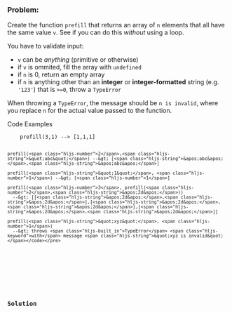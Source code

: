 ### Problem:
<p>Create the function <code>prefill</code> that returns an array of <code>n</code> elements that all have the same value <code>v</code>.  See if you can do this <em>without</em> using a loop.</p>
<p>You have to validate input:</p>
<ul>
<li><code>v</code> can be <em>anything</em> (primitive or otherwise)</li>
<li>if <code>v</code> is ommited, fill the array with <code>undefined</code></li>
<li>if <code>n</code> is 0, return an empty array</li>
<li>if <code>n</code> is anything other than an <strong>integer</strong> or <strong>integer-formatted</strong> string (e.g. <code>&apos;123&apos;</code>) that is <code>&gt;=0</code>, throw a <code>TypeError</code></li>
</ul>
<p>When throwing a <code>TypeError</code>, the message should be <code>n is invalid</code>, where you replace <code>n</code> for the actual value passed to the function.</p>
<p>Code Examples</p>
<pre><code class="language-javascript">    prefill(<span class="hljs-number">3</span>,<span class="hljs-number">1</span>) --&gt; [<span class="hljs-number">1</span>,<span class="hljs-number">1</span>,<span class="hljs-number">1</span>]

    prefill(<span class="hljs-number">2</span>,<span class="hljs-string">&quot;abc&quot;</span>) --&gt; [<span class="hljs-string">&apos;abc&apos;</span>,<span class="hljs-string">&apos;abc&apos;</span>]

    prefill(<span class="hljs-string">&quot;1&quot;</span>, <span class="hljs-number">1</span>) --&gt; [<span class="hljs-number">1</span>]

    prefill(<span class="hljs-number">3</span>, prefill(<span class="hljs-number">2</span>,<span class="hljs-string">&apos;2d&apos;</span>))
      --&gt; [[<span class="hljs-string">&apos;2d&apos;</span>,<span class="hljs-string">&apos;2d&apos;</span>],[<span class="hljs-string">&apos;2d&apos;</span>,<span class="hljs-string">&apos;2d&apos;</span>],[<span class="hljs-string">&apos;2d&apos;</span>,<span class="hljs-string">&apos;2d&apos;</span>]]

    prefill(<span class="hljs-string">&quot;xyz&quot;</span>, <span class="hljs-number">1</span>)
      --&gt; throws <span class="hljs-built_in">TypeError</span> <span class="hljs-keyword">with</span> message <span class="hljs-string">&quot;xyz is invalid&quot;</span></code></pre>
<pre style="display: none;"><code class="language-ruby">    prefill(<span class="hljs-number">3</span>,<span class="hljs-number">1</span>) --&gt; [<span class="hljs-number">1</span>,<span class="hljs-number">1</span>,<span class="hljs-number">1</span>]

    prefill(<span class="hljs-number">2</span>,<span class="hljs-string">&quot;abc&quot;</span>) --&gt; [<span class="hljs-string">&apos;abc&apos;</span>,<span class="hljs-string">&apos;abc&apos;</span>]

    prefill(<span class="hljs-string">&quot;1&quot;</span>, <span class="hljs-number">1</span>) --&gt; [<span class="hljs-number">1</span>]

    prefill(<span class="hljs-number">3</span>, prefill(<span class="hljs-number">2</span>,<span class="hljs-string">&apos;2d&apos;</span>))
      --&gt; [[<span class="hljs-string">&apos;2d&apos;</span>,<span class="hljs-string">&apos;2d&apos;</span>],[<span class="hljs-string">&apos;2d&apos;</span>,<span class="hljs-string">&apos;2d&apos;</span>],[<span class="hljs-string">&apos;2d&apos;</span>,<span class="hljs-string">&apos;2d&apos;</span>]]

    prefill(<span class="hljs-string">&quot;xyz&quot;</span>, <span class="hljs-number">1</span>)
      --&gt; throws TypeError with message <span class="hljs-string">&quot;xyz is invalid&quot;</span></code></pre>
<pre style="display: none;"><code class="language-python">    prefill(3,1) --&gt; [1,1,1]

    prefill(2,&quot;abc&quot;) --&gt; [&apos;abc&apos;,&apos;abc&apos;]

    prefill(&quot;1&quot;, 1) --&gt; [1]

    prefill(3, prefill(2,&apos;2d&apos;))
      --&gt; [[&apos;2d&apos;,&apos;2d&apos;],[&apos;2d&apos;,&apos;2d&apos;],[&apos;2d&apos;,&apos;2d&apos;]]

    prefill(&quot;xyz&quot;, 1)
      --&gt; throws TypeError with message &quot;xyz is invalid&quot;</code></pre>
<pre style="display: none;"><code class="language-coffeescript">    prefill <span class="hljs-number">3</span>, <span class="hljs-number">1</span> <span class="hljs-comment">#returns [1, 1, 1]</span>

    prefill <span class="hljs-number">2</span>, <span class="hljs-string">&quot;abc&quot;</span> <span class="hljs-comment">#returns [&quot;abc&quot;,&quot;abc&quot;]</span>

    prefill <span class="hljs-string">&quot;1&quot;</span>, <span class="hljs-number">1</span> <span class="hljs-comment">#returns [1]</span>

    prefill <span class="hljs-number">3</span>, prefill(<span class="hljs-number">2</span>, <span class="hljs-string">&quot;2d&quot;</span>)
      <span class="hljs-comment">#returns [[&apos;2d&apos;,&apos;2d&apos;],[&apos;2d&apos;,&apos;2d&apos;],[&apos;2d&apos;,&apos;2d&apos;]]</span>

    prefill <span class="hljs-string">&quot;xyz&quot;</span>, <span class="hljs-number">1</span>
      <span class="hljs-comment">#throws TypeError with message &quot;xyz is invalid&quot;</span></code></pre>

### Solution